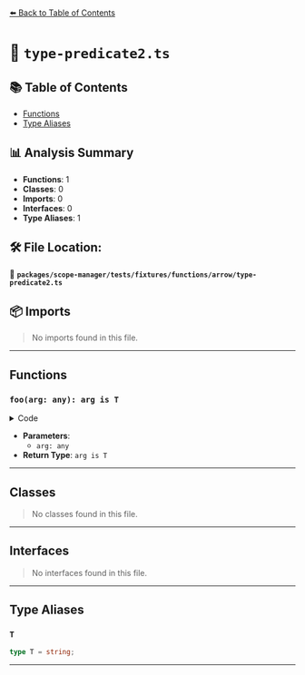 [⬅️ Back to Table of Contents](../../../../../../index.md)

# 📄 `type-predicate2.ts`

## 📚 Table of Contents

- [Functions](#functions)
- [Type Aliases](#type-aliases)

## 📊 Analysis Summary

- **Functions**: 1
- **Classes**: 0
- **Imports**: 0
- **Interfaces**: 0
- **Type Aliases**: 1

## 🛠️ File Location:
📂 **`packages/scope-manager/tests/fixtures/functions/arrow/type-predicate2.ts`**

## 📦 Imports

> No imports found in this file.


---

## Functions

### `foo(arg: any): arg is T`

<details><summary>Code</summary>

```ts
(arg: any): arg is T => {
  return typeof arg === 'string';
}
```
</details>

- **Parameters**:
  - `arg: any`
- **Return Type**: `arg is T`

---

## Classes

> No classes found in this file.


---

## Interfaces

> No interfaces found in this file.


---

## Type Aliases

### `T`

```ts
type T = string;
```


---
